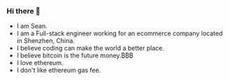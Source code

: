 ### Hi there 👋

* I am Sean.
* I am a Full-stack engineer working for an ecommerce company located in Shenzhen, China.
* I believe coding can make the world a better place.
* I believe bitcoin is the future money.₿₿₿
* I love ethereum.
* I don't like ethereum gas fee.
